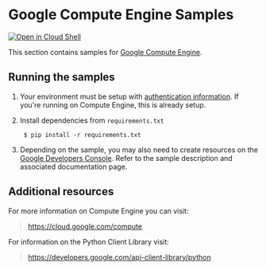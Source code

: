 # Google Compute Engine Samples

[![Open in Cloud Shell][shell_img]][shell_link]

[shell_img]: http://gstatic.com/cloudssh/images/open-btn.png
[shell_link]: https://console.cloud.google.com/cloudshell/open?git_repo=https://github.com/GoogleCloudPlatform/python-docs-samples&page=editor&open_in_editor=compute/README.md

This section contains samples for [Google Compute Engine](https://cloud.google.com/compute).

## Running the samples

1. Your environment must be setup with [authentication
information](https://developers.google.com/identity/protocols/application-default-credentials#howtheywork). If you're running on Compute Engine, this is already setup.

2. Install dependencies from `requirements.txt`

        $ pip install -r requirements.txt

3. Depending on the sample, you may also need to create resources on the [Google Developers Console](https://console.developers.google.com). Refer to the sample description and associated documentation page.

## Additional resources

For more information on Compute Engine you can visit:

> https://cloud.google.com/compute

For information on the Python Client Library visit:

> https://developers.google.com/api-client-library/python
